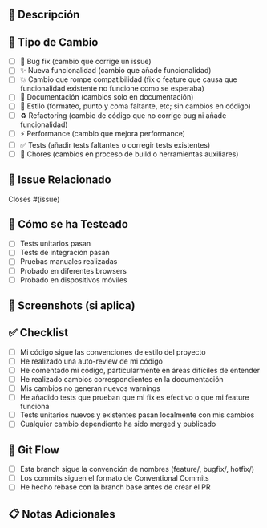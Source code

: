 ## 📝 Descripción

<!-- Describe brevemente los cambios realizados -->

## 🎯 Tipo de Cambio

<!-- Marca con una x el tipo de cambio -->

- [ ] 🐛 Bug fix (cambio que corrige un issue)
- [ ] ✨ Nueva funcionalidad (cambio que añade funcionalidad)
- [ ] 💥 Cambio que rompe compatibilidad (fix o feature que causa que funcionalidad existente no funcione como se esperaba)
- [ ] 📝 Documentación (cambios solo en documentación)
- [ ] 🎨 Estilo (formateo, punto y coma faltante, etc; sin cambios en código)
- [ ] ♻️ Refactoring (cambio de código que no corrige bug ni añade funcionalidad)
- [ ] ⚡ Performance (cambio que mejora performance)
- [ ] ✅ Tests (añadir tests faltantes o corregir tests existentes)
- [ ] 🔧 Chores (cambios en proceso de build o herramientas auxiliares)

## 🔗 Issue Relacionado

<!-- Vincula este PR a un issue del proyecto Landing v1 -->

Closes #(issue)

## 🧪 Cómo se ha Testeado

<!-- Describe las pruebas que ejecutaste para verificar tus cambios -->

- [ ] Tests unitarios pasan
- [ ] Tests de integración pasan
- [ ] Pruebas manuales realizadas
- [ ] Probado en diferentes browsers
- [ ] Probado en dispositivos móviles

## 📸 Screenshots (si aplica)

<!-- Agrega screenshots si hay cambios visuales -->

## ✅ Checklist

<!-- Marca con una x todo lo que aplique -->

- [ ] Mi código sigue las convenciones de estilo del proyecto
- [ ] He realizado una auto-review de mi código
- [ ] He comentado mi código, particularmente en áreas difíciles de entender
- [ ] He realizado cambios correspondientes en la documentación
- [ ] Mis cambios no generan nuevos warnings
- [ ] He añadido tests que prueban que mi fix es efectivo o que mi feature funciona
- [ ] Tests unitarios nuevos y existentes pasan localmente con mis cambios
- [ ] Cualquier cambio dependiente ha sido merged y publicado

## 🔄 Git Flow

<!-- Confirma que sigues Git Flow -->

- [ ] Esta branch sigue la convención de nombres (feature/, bugfix/, hotfix/)
- [ ] Los commits siguen el formato de Conventional Commits
- [ ] He hecho rebase con la branch base antes de crear el PR

## 📋 Notas Adicionales

<!-- Cualquier información adicional que sea importante para los reviewers -->

